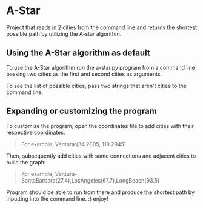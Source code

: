 # A-Star
Project that reads in 2 cities from the command line and returns the shortest possible path by utilizing the A-star algorithm.

## Using the A-Star algorithm as default

To use the A-Star algorithm run the a-star.py program from a command line passing two cities as the first and second cities as arguments.

To see the list of possible cities, pass two strings that aren't cities to the command line.


## Expanding or customizing the program

To customize the program, open the coordinates file to add cities with their respective coordinates. 

>For example, Ventura:(34.2805, 119.2945)

Then, subsequently add cities with some connections and adjacent cities to build the graph:

>For example, Ventura-SantaBarbara(27.4),LosAngeles(67.7),LongBeach(93.5)

Program should be able to run from there and produce the shortest path by inputting into the command line. :) enjoy!


